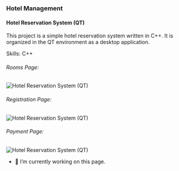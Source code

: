### Hotel Management
#### Hotel Reservation System (QT)
This project is a simple hotel reservation system written in C++. It is organized in the QT environment as a desktop application.

Skills: C++

###### Rooms Page:
![Hotel Reservation System (QT)](https://imgyukle.com/f/2022/04/10/RRH4tA.jpg)

###### Registration Page:
![Hotel Reservation System (QT)](https://imgyukle.com/f/2022/04/10/RRLP9s.jpg)

###### Payment Page:
![Hotel Reservation System (QT)](https://imgyukle.com/f/2022/04/10/RRLEst.jpg)

- 🔭 I’m currently working on this page. 




